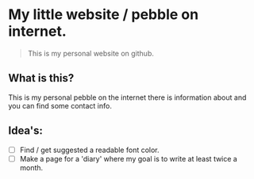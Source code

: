 
# My little website / pebble on internet.

> This is my personal website on github.

## What is this?

This is my personal pebble on the internet there is information about and you can find some contact info.

## Idea's:

- [ ] Find / get suggested a readable font color.
- [ ] Make a page for a 'diary' where my goal is to write at least twice a month.
